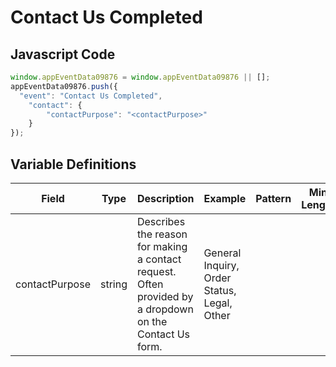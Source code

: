 # Contact Us Completed

### 

## Javascript Code
```js
window.appEventData09876 = window.appEventData09876 || [];
appEventData09876.push({
  "event": "Contact Us Completed",
    "contact": {
        "contactPurpose": "<contactPurpose>"
    }
});
```

## Variable Definitions

|Field|Type|Description|Example|Pattern|Min Length|Max Length|Minimum|Maximum|Multiple Of|
| --- | --- | --- | --- | --- | --- | --- | --- | --- | --- |
|contactPurpose|string|Describes the reason for making a contact request. Often provided by a dropdown on the Contact Us form.|General Inquiry, Order Status, Legal, Other|||||||




